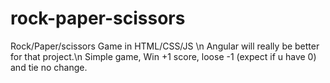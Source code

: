 # rock-paper-scissors
Rock/Paper/scissors Game in HTML/CSS/JS \n
Angular will really be better for that project.\n
Simple game, Win +1 score, loose -1 (expect if u have 0) and tie no change.
